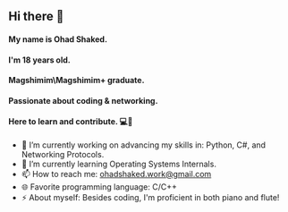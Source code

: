 ## Hi there 👋<br>
#### My name is Ohad Shaked.<br>
#### I'm 18 years old.<br>
#### Magshimim\Magshimim+ graduate.<br>
#### Passionate about coding & networking.<br>
#### Here to learn and contribute. 💻🚀<br>

- 🔭 I’m currently working on advancing my skills in: Python, C#, and Networking Protocols.
- 🌱 I’m currently learning Operating Systems Internals.
- 📫 How to reach me: ohadshaked.work@gmail.com
- 🌐 Favorite programming language: C/C++
- ⚡ About myself: Besides coding, I'm proficient in both piano and flute!
